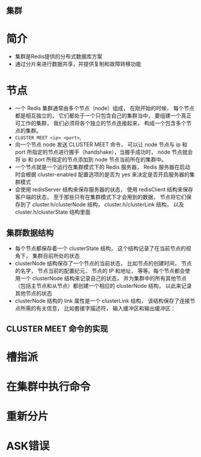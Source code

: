 集群
----------------------



# 简介

- 集群是Redis提供的分布式数据库方案
- 通过分片来进行数据共享，并提供复制和故障转移功能

# 节点

- 一个 Redis 集群通常由多个节点（node）组成， 在刚开始的时候， 每个节点都是相互独立的， 它们都处于一个只包含自己的集群当中， 要组建一个真正可工作的集群， 我们必须将各个独立的节点连接起来， 构成一个包含多个节点的集群。
- `CLUSTER MEET <ip> <port>`,
- 向一个节点 node 发送 CLUSTER MEET 命令， 可以让 node 节点与 ip 和 port 所指定的节点进行握手（handshake），当握手成功时， node 节点就会将 ip 和 port 所指定的节点添加到 node 节点当前所在的集群中。
- 一个节点就是一个运行在集群模式下的 Redis 服务器， Redis 服务器在启动时会根据 cluster-enabled 配置选项的是否为 yes 来决定是否开启服务器的集群模式
- 会使用 redisServer 结构来保存服务器的状态， 使用 redisClient 结构来保存客户端的状态， 至于那些只有在集群模式下才会用到的数据， 节点将它们保存到了 cluster.h/clusterNode 结构， cluster.h/clusterLink 结构， 以及 cluster.h/clusterState 结构里面

## 集群数据结构

- 每个节点都保存着一个 clusterState 结构， 这个结构记录了在当前节点的视角下， 集群目前所处的状态
- clusterNode 结构保存了一个节点的当前状态， 比如节点的创建时间， 节点的名字， 节点当前的配置纪元， 节点的 IP 和地址， 等等。每个节点都会使用一个 clusterNode 结构来记录自己的状态， 并为集群中的所有其他节点（包括主节点和从节点）都创建一个相应的 clusterNode 结构， 以此来记录其他节点的状态
- clusterNode 结构的 link 属性是一个 clusterLink 结构， 该结构保存了连接节点所需的有关信息， 比如套接字描述符， 输入缓冲区和输出缓冲区：

## CLUSTER MEET 命令的实现



# 槽指派


# 在集群中执行命令

# 重新分片

# ASK错误
